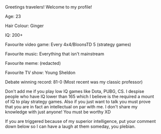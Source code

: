 Greetings travelers! Welcome to my profile!

Age: 23

Hair Colour: Ginger

IQ: 200+

Favourite video game: Every 4x4/BloonsTD 5 (strategy games)

Favourite music: Everything that isn't mainstream

Favourite meme: (redacted)

Favourite TV show: Young Sheldon

Debate winning record: 81-0 (Most recent was my classic professor)

Don't add me if you play low IQ games like Dota, PUBG, CS. I despise people who have IQ lower than 165 which I believe is the required a mount of IQ to play strategy games. Also if you just want to talk you must prove that you are in fact an intellectual on par with me. I don't share my knowledge with just anyone! You must be worthy XD

If you are triggered because of my superior intelligence, put your comment down below so I can have a laugh at them someday, you plebian.

<!---
xXMatthewFosterXx/xXMatthewFosterXx is a ✨ special ✨ repository because its `README.md` (this file) appears on your GitHub profile.
You can click the Preview link to take a look at your changes.
--->
